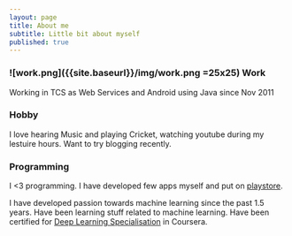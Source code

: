 ```yaml
---
layout: page
title: About me
subtitle: Little bit about myself
published: true
---
```

### ![work.png]({{site.baseurl}}/img/work.png =25x25) Work
Working in TCS as Web Services and Android using Java since Nov 2011

### Hobby

I love hearing Music and playing Cricket, watching youtube during my lestuire hours. Want to try blogging recently.

### Programming

I <3 programming. I have developed few apps myself and put on [playstore](https://play.google.com/store/apps/collection/cluster?clp=igM3ChkKEzc1MTk4MjU5MDI4MDY3MjA1NTkQCBgDEhgKEmluLm5yc2gudGFtaWxyZWJ1cxABGAMYAQ%3D%3D:S:ANO1ljLvtac). 

I have developed passion towards machine learning since the past 1.5 years. Have been learning stuff related to machine learning. Have been certified for [Deep Learning Specialisation](https://www.coursera.org/account/accomplishments/specialization/certificate/NZTTSED2DZGA) in Coursera.
